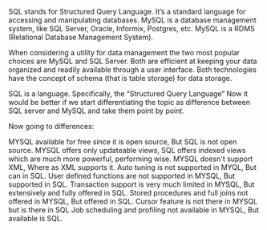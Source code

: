 SQL stands for Structured Query Language. It’s a standard language for accessing and manipulating databases. MySQL is a database management system, like SQL Server, Oracle, Informix, Postgres, etc. MySQL is a RDMS (Relational Database Management System).

When considering a utility for data management the two most popular choices are MySQL and SQL Server. Both are efficient at keeping your data organized and readily available through a user interface. Both technologies have the concept of schema (that is table storage) for data storage.

SQL is a language. Specifically, the “Structured Query Language” Now it would be better if we start differentiating the topic as difference between SQL server and MySQL and take them point by point.

Now going to differences:

MYSQL available for free since it is open source, But SQL is not open source.
MYSQL offers only updateable views, SQL offers indexed views which are much more powerful, performing wise.
MYSQL doesn't support XML, Where as XML supports it.
Auto tuning is not supported in MYQL, But can in SQL.
User defined functions are not supported in MYSQL, But supported in SQL.
Transaction support is very much limited in MYSQL, But extensively and fully offered in SQL.
Stored procedures and full joins not offered in MYSQL, But offered in SQL.
Cursor feature is not there in MYSQL but is there in SQL
Job scheduling and profiling not available in MYSQL, But available is SQL.
